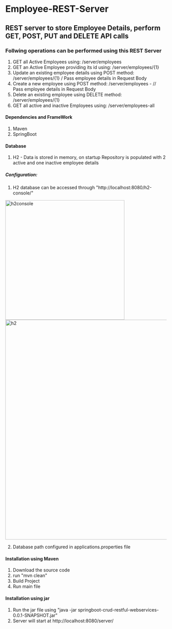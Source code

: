 # Employee-REST-Server

## REST server to store Employee Details, perform GET, POST, PUT and DELETE API calls

### Follwing operations can be performed using this REST Server

1. GET all Active Employees using: /server/employees
2. GET an Active Employee providing its id using: /server/employees/{1}
3. Update an existing employee details using POST method: /server/employees/{1} / Pass employee details in Request Body
4. Create a new employee using POST method: /server/employees - // Pass employee details in Request Body
5. Delete an existing employee using DELETE method: /server/employees/{1}
6. GET all active and inactive Employees using: /server/employees-all

#### Dependencies and FrameWork
1. Maven
2. SpringBoot

#### Database

1. H2 - Data is stored in memory, on startup Repository is populated with 2 active and one inactive employee details
##### Configuration:

1. H2 database can be accessed through "http://localhost:8080/h2-console/"
<img width="372" alt="h2console" src="https://user-images.githubusercontent.com/63615375/113372143-f4877580-9335-11eb-9ea0-b5308a4da0d1.PNG">

<img width="684" alt="h2" src="https://user-images.githubusercontent.com/63615375/113372155-f94c2980-9335-11eb-81cb-fbf73f8bb209.PNG">



2. Database path configured in applications.properties file


#### Installation using Maven

1. Download the source code
2. run "mvn clean"
3. Build Project
4. Run main file

#### Installation using jar

1. Run the jar file using "java -jar springboot-crud-restful-webservices-0.0.1-SNAPSHOT.jar"
2. Server will start at http://localhost:8080/server/
